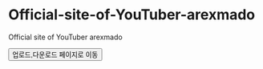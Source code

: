 # Official-site-of-YouTuber-arexmado
Official site of YouTuber arexmado

<a href="f.html"><button class="btn">업로드,다운로드 페이지로 이동</button></a>
